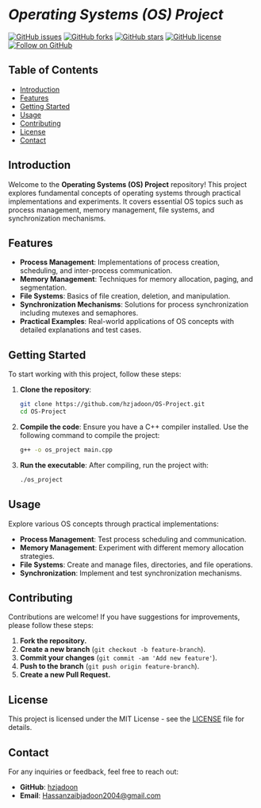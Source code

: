 # *Operating Systems (OS) Project*

[![GitHub issues](https://img.shields.io/github/issues/hzjadoon/OS-Project)](https://github.com/hzjadoon/OS-Project/issues)
[![GitHub forks](https://img.shields.io/github/forks/hzjadoon/OS-Project)](https://github.com/hzjadoon/OS-Project/network)
[![GitHub stars](https://img.shields.io/github/stars/hzjadoon/OS-Project)](https://github.com/hzjadoon/OS-Project/stargazers)
[![GitHub license](https://img.shields.io/github/license/hzjadoon/OS-Project)](https://github.com/hzjadoon/OS-Project/blob/main/LICENSE)
[![Follow on GitHub](https://img.shields.io/github/followers/hzjadoon?label=Follow&style=social)](https://github.com/hzjadoon)

## Table of Contents
- [Introduction](#introduction)
- [Features](#features)
- [Getting Started](#getting-started)
- [Usage](#usage)
- [Contributing](#contributing)
- [License](#license)
- [Contact](#contact)

## Introduction

Welcome to the **Operating Systems (OS) Project** repository! This project explores fundamental concepts of operating systems through practical implementations and experiments. It covers essential OS topics such as process management, memory management, file systems, and synchronization mechanisms.

## Features
- **Process Management**: Implementations of process creation, scheduling, and inter-process communication.
- **Memory Management**: Techniques for memory allocation, paging, and segmentation.
- **File Systems**: Basics of file creation, deletion, and manipulation.
- **Synchronization Mechanisms**: Solutions for process synchronization including mutexes and semaphores.
- **Practical Examples**: Real-world applications of OS concepts with detailed explanations and test cases.

## Getting Started
To start working with this project, follow these steps:
1. **Clone the repository**:
    ```bash
    git clone https://github.com/hzjadoon/OS-Project.git
    cd OS-Project
    ```
2. **Compile the code**:
    Ensure you have a C++ compiler installed. Use the following command to compile the project:
    ```bash
    g++ -o os_project main.cpp
    ```
3. **Run the executable**:
    After compiling, run the project with:
    ```bash
    ./os_project
    ```

## Usage
Explore various OS concepts through practical implementations:
- **Process Management**: Test process scheduling and communication.
- **Memory Management**: Experiment with different memory allocation strategies.
- **File Systems**: Create and manage files, directories, and file operations.
- **Synchronization**: Implement and test synchronization mechanisms.

## Contributing
Contributions are welcome! If you have suggestions for improvements, please follow these steps:
1. **Fork the repository.**
2. **Create a new branch** (`git checkout -b feature-branch`).
3. **Commit your changes** (`git commit -am 'Add new feature'`).
4. **Push to the branch** (`git push origin feature-branch`).
5. **Create a new Pull Request.**


## License
This project is licensed under the MIT License - see the [LICENSE](LICENSE) file for details.

## Contact
For any inquiries or feedback, feel free to reach out:
- **GitHub**: [hzjadoon](https://github.com/hzjadoon)
- **Email**: [Hassanzaibjadoon2004@gmail.com](mailto:Hassanzaibjadoon2004@gmail.com)
